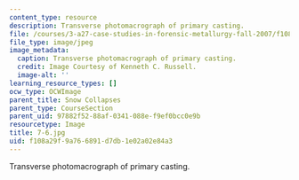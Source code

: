 ```yaml
---
content_type: resource
description: Transverse photomacrograph of primary casting.
file: /courses/3-a27-case-studies-in-forensic-metallurgy-fall-2007/f108a29f9a766891d7db1e02a02e84a3_7-6.jpg
file_type: image/jpeg
image_metadata:
  caption: Transverse photomacrograph of primary casting.
  credit: Image Courtesy of Kenneth C. Russell.
  image-alt: ''
learning_resource_types: []
ocw_type: OCWImage
parent_title: Snow Collapses
parent_type: CourseSection
parent_uid: 97882f52-88af-0341-088e-f9ef0bcc0e9b
resourcetype: Image
title: 7-6.jpg
uid: f108a29f-9a76-6891-d7db-1e02a02e84a3
---
```

Transverse photomacrograph of primary casting.

